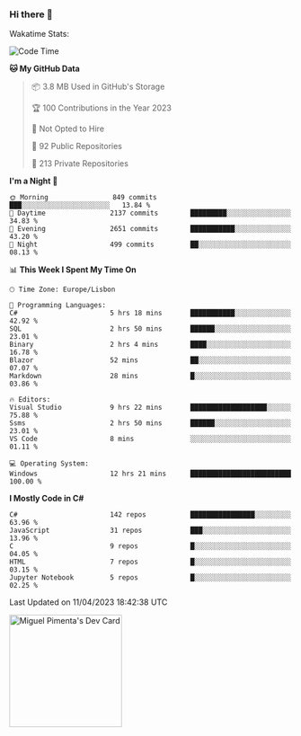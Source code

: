 ### Hi there 👋

<!--
**miguelpimenta/miguelpimenta** is a ✨ _special_ ✨ repository because its `README.md` (this file) appears on your GitHub profile.

Here are some ideas to get you started:

- 🔭 I’m currently working on ...
- 🌱 I’m currently learning ...
- 👯 I’m looking to collaborate on ...
- 🤔 I’m looking for help with ...
- 💬 Ask me about ...
- 📫 How to reach me: ...
- 😄 Pronouns: ...
- ⚡ Fun fact: ...
-->

Wakatime Stats:
<!--START_SECTION:waka-->
![Code Time](http://img.shields.io/badge/Code%20Time-3%2C835%20hrs%2044%20mins-blue)

**🐱 My GitHub Data** 

> 📦 3.8 MB Used in GitHub's Storage 
 > 
> 🏆 100 Contributions in the Year 2023
 > 
> 🚫 Not Opted to Hire
 > 
> 📜 92 Public Repositories 
 > 
> 🔑 213 Private Repositories 
 > 
**I'm a Night 🦉** 

```text
🌞 Morning                849 commits         ███░░░░░░░░░░░░░░░░░░░░░░   13.84 % 
🌆 Daytime                2137 commits        █████████░░░░░░░░░░░░░░░░   34.83 % 
🌃 Evening                2651 commits        ███████████░░░░░░░░░░░░░░   43.20 % 
🌙 Night                  499 commits         ██░░░░░░░░░░░░░░░░░░░░░░░   08.13 % 
```


📊 **This Week I Spent My Time On** 

```text
🕑︎ Time Zone: Europe/Lisbon

💬 Programming Languages: 
C#                       5 hrs 18 mins       ███████████░░░░░░░░░░░░░░   42.92 % 
SQL                      2 hrs 50 mins       ██████░░░░░░░░░░░░░░░░░░░   23.01 % 
Binary                   2 hrs 4 mins        ████░░░░░░░░░░░░░░░░░░░░░   16.78 % 
Blazor                   52 mins             ██░░░░░░░░░░░░░░░░░░░░░░░   07.07 % 
Markdown                 28 mins             █░░░░░░░░░░░░░░░░░░░░░░░░   03.86 % 

🔥 Editors: 
Visual Studio            9 hrs 22 mins       ███████████████████░░░░░░   75.88 % 
Ssms                     2 hrs 50 mins       ██████░░░░░░░░░░░░░░░░░░░   23.01 % 
VS Code                  8 mins              ░░░░░░░░░░░░░░░░░░░░░░░░░   01.11 % 

💻 Operating System: 
Windows                  12 hrs 21 mins      █████████████████████████   100.00 % 
```

**I Mostly Code in C#** 

```text
C#                       142 repos           ████████████████░░░░░░░░░   63.96 % 
JavaScript               31 repos            ███░░░░░░░░░░░░░░░░░░░░░░   13.96 % 
C                        9 repos             █░░░░░░░░░░░░░░░░░░░░░░░░   04.05 % 
HTML                     7 repos             █░░░░░░░░░░░░░░░░░░░░░░░░   03.15 % 
Jupyter Notebook         5 repos             █░░░░░░░░░░░░░░░░░░░░░░░░   02.25 % 
```




 Last Updated on 11/04/2023 18:42:38 UTC
<!--END_SECTION:waka-->

<a href="https://app.daily.dev/MiguelPimenta"><img src="https://api.daily.dev/devcards/05b7ad917b6047f3b1368fb0fe084ad8.png?r=sx6" width="200" alt="Miguel Pimenta's Dev Card"/></a>
